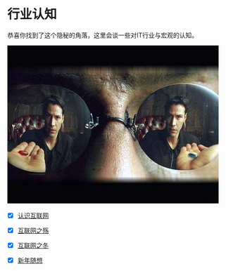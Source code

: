 # 行业认知

恭喜你找到了这个隐秘的角落，这里会谈一些对IT行业与宏观的认知。

![](img/reverie-matrix.jpg)



- [x] [认识互联网](understand-the-internet.md)
- [x] [互联网之殇](obstacle-of-internet.md)
- [x] [互联网之冬](winter-of-the-internet.md)
- [x] [新年随想](new-year-reverie.md)




